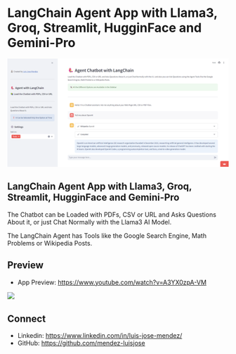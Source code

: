 # LangChain Agent App with Llama3, Groq, Streamlit, HugginFace and Gemini-Pro

[![LangChain Agent App with Llama3, Groq, Streamlit, HugginFace and Gemini-Pro](./langchain_agent_preview.png)](https://www.youtube.com/watch?v=A3YX0zpA-VM)

## LangChain Agent App with Llama3, Groq, Streamlit, HugginFace and Gemini-Pro

The Chatbot can be Loaded with PDFs, CSV or URL and Asks Questions About it, or just Chat Normally with the Llama3 AI Model.

The LangChain Agent has Tools like the Google Search Engine, Math Problems or Wikipedia Posts.

## Preview

- App Preview: https://www.youtube.com/watch?v=A3YX0zpA-VM

![](./touch_up_hair_app_preview.gif)

## Connect
- Linkedin: https://www.linkedin.com/in/luis-jose-mendez/
- GitHub: https://github.com/mendez-luisjose
